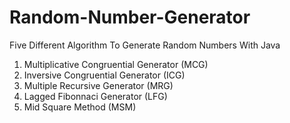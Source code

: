 # Random-Number-Generator
Five Different Algorithm To Generate Random Numbers With Java 

1) Multiplicative Congruential Generator (MCG)
2) Inversive Congruential Generator (ICG)
3) Multiple Recursive Generator (MRG)
4) Lagged Fibonnaci Generator (LFG)
5) Mid Square Method (MSM)
